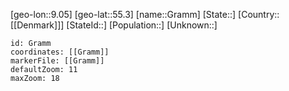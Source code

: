 ﻿---
location: [55.3,9.05]
mapzoom: [7,12] 
mapmarker: city 
type: City
tags:
- geo/City


SpocWebEntityId: 30538
isDeleted: false
confidential: public

---
[geo-lon::9.05]
[geo-lat::55.3]
[name::Gramm]
[State::]
[Country::[[Denmark]]]
[StateId::]
[Population::]
[Unknown::]


```leaflet
id: Gramm
coordinates: [[Gramm]]
markerFile: [[Gramm]]
defaultZoom: 11 
maxZoom: 18
```
